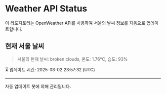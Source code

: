 
# Weather API Status

이 리포지토리는 OpenWeather API를 사용하여 서울의 날씨 정보를 자동으로 업데이트합니다.

## 현재 서울 날씨
> 서울의 현재 날씨: broken clouds, 온도: 1.76°C, 습도: 93%

⏳ 업데이트 시간: 2025-03-02 23:57:32 (UTC)

---
자동 업데이트 봇에 의해 관리됩니다.

